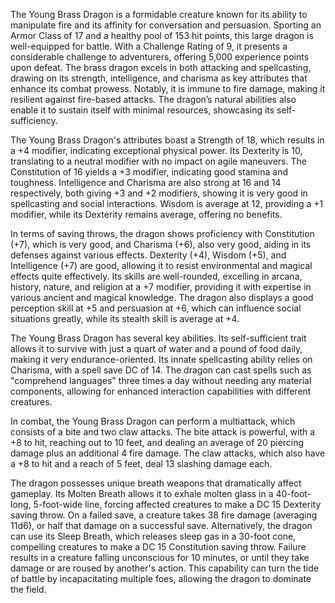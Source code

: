 The Young Brass Dragon is a formidable creature known for its ability to manipulate fire and its affinity for conversation and persuasion. Sporting an Armor Class of 17 and a healthy pool of 153 hit points, this large dragon is well-equipped for battle. With a Challenge Rating of 9, it presents a considerable challenge to adventurers, offering 5,000 experience points upon defeat. The brass dragon excels in both attacking and spellcasting, drawing on its strength, intelligence, and charisma as key attributes that enhance its combat prowess. Notably, it is immune to fire damage, making it resilient against fire-based attacks. The dragon’s natural abilities also enable it to sustain itself with minimal resources, showcasing its self-sufficiency.

The Young Brass Dragon's attributes boast a Strength of 18, which results in a +4 modifier, indicating exceptional physical power. Its Dexterity is 10, translating to a neutral modifier with no impact on agile maneuvers. The Constitution of 16 yields a +3 modifier, indicating good stamina and toughness. Intelligence and Charisma are also strong at 16 and 14 respectively, both giving +3 and +2 modifiers, showing it is very good in spellcasting and social interactions. Wisdom is average at 12, providing a +1 modifier, while its Dexterity remains average, offering no benefits. 

In terms of saving throws, the dragon shows proficiency with Constitution (+7), which is very good, and Charisma (+6), also very good, aiding in its defenses against various effects. Dexterity (+4), Wisdom (+5), and Intelligence (+7) are good, allowing it to resist environmental and magical effects quite effectively. Its skills are well-rounded, excelling in arcana, history, nature, and religion at a +7 modifier, providing it with expertise in various ancient and magical knowledge. The dragon also displays a good perception skill at +5 and persuasion at +6, which can influence social situations greatly, while its stealth skill is average at +4.

The Young Brass Dragon has several key abilities. Its self-sufficient trait allows it to survive with just a quart of water and a pound of food daily, making it very endurance-oriented. Its innate spellcasting ability relies on Charisma, with a spell save DC of 14. The dragon can cast spells such as "comprehend languages" three times a day without needing any material components, allowing for enhanced interaction capabilities with different creatures.

In combat, the Young Brass Dragon can perform a multiattack, which consists of a bite and two claw attacks. The bite attack is powerful, with a +8 to hit, reaching out to 10 feet, and dealing an average of 20 piercing damage plus an additional 4 fire damage. The claw attacks, which also have a +8 to hit and a reach of 5 feet, deal 13 slashing damage each. 

The dragon possesses unique breath weapons that dramatically affect gameplay. Its Molten Breath allows it to exhale molten glass in a 40-foot-long, 5-foot-wide line, forcing affected creatures to make a DC 15 Dexterity saving throw. On a failed save, a creature takes 38 fire damage (averaging 11d6), or half that damage on a successful save. Alternatively, the dragon can use its Sleep Breath, which releases sleep gas in a 30-foot cone, compelling creatures to make a DC 15 Constitution saving throw. Failure results in a creature falling unconscious for 10 minutes, or until they take damage or are roused by another's action. This capability can turn the tide of battle by incapacitating multiple foes, allowing the dragon to dominate the field.